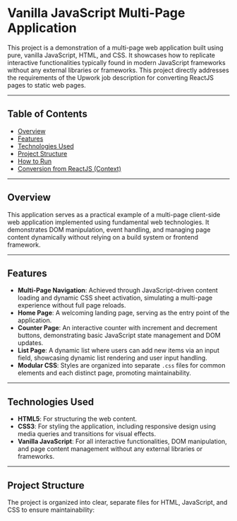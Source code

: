 # Vanilla JavaScript Multi-Page Application

This project is a demonstration of a multi-page web application built using pure, vanilla JavaScript, HTML, and CSS. It showcases how to replicate interactive functionalities typically found in modern JavaScript frameworks without any external libraries or frameworks. This project directly addresses the requirements of the Upwork job description for converting ReactJS pages to static web pages.

---

## Table of Contents

- [Overview](#overview)
- [Features](#features)
- [Technologies Used](#technologies-used)
- [Project Structure](#project-structure)
- [How to Run](#how-to-run)
- [Conversion from ReactJS (Context)](#conversion-from-reactjs-context)

---

## Overview

This application serves as a practical example of a multi-page client-side web application implemented using fundamental web technologies. It demonstrates DOM manipulation, event handling, and managing page content dynamically without relying on a build system or frontend framework.

---

## Features

- **Multi-Page Navigation**: Achieved through JavaScript-driven content loading and dynamic CSS sheet activation, simulating a multi-page experience without full page reloads.
- **Home Page**: A welcoming landing page, serving as the entry point of the application.
- **Counter Page**: An interactive counter with increment and decrement buttons, demonstrating basic JavaScript state management and DOM updates.
- **List Page**: A dynamic list where users can add new items via an input field, showcasing dynamic list rendering and user input handling.
- **Modular CSS**: Styles are organized into separate `.css` files for common elements and each distinct page, promoting maintainability.

---

## Technologies Used

- **HTML5**: For structuring the web content.
- **CSS3**: For styling the application, including responsive design using media queries and transitions for visual effects.
- **Vanilla JavaScript**: For all interactive functionalities, DOM manipulation, and page content management without any external libraries or frameworks.

---

## Project Structure

The project is organized into clear, separate files for HTML, JavaScript, and CSS to ensure maintainability:
